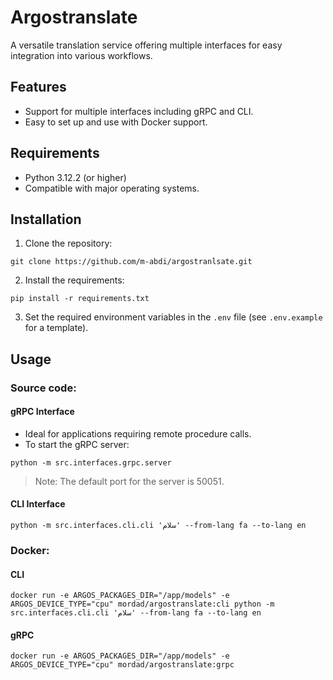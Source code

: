 # Argostranslate
A versatile translation service offering multiple interfaces for easy integration into various workflows.

## Features
- Support for multiple interfaces including gRPC and CLI.
- Easy to set up and use with Docker support.

## Requirements
- Python 3.12.2 (or higher)
- Compatible with major operating systems.





## Installation

1. Clone the repository:
```
git clone https://github.com/m-abdi/argostranlsate.git
```

2. Install the requirements:
```
pip install -r requirements.txt
```
3. Set the required environment variables in the `.env` file (see `.env.example` for a template).


## Usage

### Source code:

#### gRPC Interface
- Ideal for applications requiring remote procedure calls.
- To start the gRPC server:
 ```
python -m src.interfaces.grpc.server
 ```
> Note: The default port for the server is 50051.

#### CLI Interface
 ```
python -m src.interfaces.cli.cli 'سلام' --from-lang fa --to-lang en
 ```


### Docker:

#### CLI 
```
docker run -e ARGOS_PACKAGES_DIR="/app/models" -e ARGOS_DEVICE_TYPE="cpu" mordad/argostranslate:cli python -m src.interfaces.cli.cli 'سلام' --from-lang fa --to-lang en
```

#### gRPC
```
docker run -e ARGOS_PACKAGES_DIR="/app/models" -e ARGOS_DEVICE_TYPE="cpu" mordad/argostranslate:grpc
```